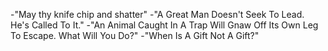 -"May thy knife chip and shatter"
-"A Great Man Doesn't Seek To Lead. He's Called To It."
-"An Animal Caught In A Trap Will Gnaw Off Its Own Leg To Escape. What Will You Do?"
-"When Is A Gift Not A Gift?"
